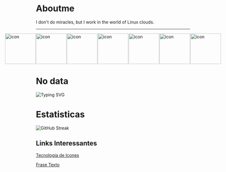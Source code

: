 # Aboutme
I don't do miracles, but I work in the world of Linux clouds.

---

<div style="display: flex; justify-content: center;">
    <img src="https://github.com/marwin1991/profile-technology-icons/assets/76662862/2481dc48-be6b-4ebb-9e8c-3b957efe69fa" alt="icon" width="100" style="width: 100px; height: 100px; margin-right: 1px; margin-bottom: 0px;" />
    <!-- <img src="xxxxxxxxxxxxxxxxxxxxx" alt="icon" width="100" style="width: 100px; height: 100px; margin-right: 0px; margin-bottom: 0px;" /> -->
    <img src="https://techstack-generator.vercel.app/docker-icon.svg" alt="icon" width="100" style="width: 100px; height: 100px; margin-right: 1px; margin-bottom: 0px;" />
    <img src="https://techstack-generator.vercel.app/kubernetes-icon.svg" alt="icon" width="100" style="width: 100px; height: 100px; margin-right: 1px; margin-bottom: 0px;" />
    <img src="https://techstack-generator.vercel.app/python-icon.svg" alt="icon" width="100" style="width: 100px; height: 100px; margin-right: 1px; margin-bottom: 0px;" />
    <img src="https://techstack-generator.vercel.app/github-icon.svg" alt="icon" width="100" style="width: 100px; height: 100px; margin-right: 1px; margin-bottom: 0px;" />
    <img src="https://techstack-generator.vercel.app/nginx-icon.svg" alt="icon" width="100" style="width: 100px; height: 100px; margin-right: 1px; margin-bottom: 0px;" />
    <!-- <img src="xxxxxxxxxxxxxxxxxxxxx" alt="icon" width="100" style="width: 100px; height: 100px; margin-right: 0px; margin-bottom: 0px;" /> -->
    <img src="https://upload.wikimedia.org/wikipedia/commons/c/c0/Devops-toolchain-es.svg" alt="icon" width="100" style="width: 100px; height: 100px; margin-right: 0px; margin-bottom: 0px;" />
</div>
<!-- <div align="center">
	<table>
		<tr>
			<td><code><img width="50" src="https://user-images.githubusercontent.com/25181517/192108372-f71d70ac-7ae6-4c0d-8395-51d8870c2ef0.png" alt="Git" title="Git"/></code></td>
			<td><code><img width="50" src="https://user-images.githubusercontent.com/25181517/192108374-8da61ba1-99ec-41d7-80b8-fb2f7c0a4948.png" alt="GitHub" title="GitHub"/></code></td>
			<td><code><img width="50" src="https://user-images.githubusercontent.com/25181517/192108376-c675d39b-90f6-4073-bde6-5a9291644657.png" alt="GitLab" title="GitLab"/></code></td>
			<td><code><img width="50" src="https://user-images.githubusercontent.com/25181517/192108891-d86b6220-e232-423a-bf5f-90903e6887c3.png" alt="Visual Studio Code" title="Visual Studio Code"/></code></td>
			<td><code><img width="50" src="https://user-images.githubusercontent.com/25181517/121401671-49102800-c959-11eb-9f6f-74d49a5e1774.png" alt="npm" title="npm"/></code></td>
			<td><code><img width="50" src="https://user-images.githubusercontent.com/25181517/183423507-c056a6f9-1ba8-4312-a350-19bcbc5a8697.png" alt="Python" title="Python"/></code></td>
			<td><code><img width="50" src="https://user-images.githubusercontent.com/25181517/117208740-bfb78400-adf5-11eb-97bb-09072b6bedfc.png" alt="PostgreSQL" title="PostgreSQL"/></code></td>
			<td><code><img width="50" src="https://user-images.githubusercontent.com/25181517/192158606-7c2ef6bd-6e04-47cf-b5bc-da2797cb5bda.png" alt="bash" title="bash"/></code></td>
		</tr>
		<tr>
			<td><code><img width="50" src="https://user-images.githubusercontent.com/25181517/117207330-263ba280-adf4-11eb-9b97-0ac5b40bc3be.png" alt="Docker" title="Docker"/></code></td>
			<td><code><img width="50" src="https://user-images.githubusercontent.com/25181517/182534006-037f08b5-8e7b-4e5f-96b6-5d2a5558fa85.png" alt="Kubernetes" title="Kubernetes"/></code></td>
			<td><code><img width="50" src="https://user-images.githubusercontent.com/25181517/183868728-b2e11072-00a5-47e2-8a4e-4ebbb2b8c554.png" alt="CI/CD" title="CI/CD"/></code></td>
			<td><code><img width="50" src="https://user-images.githubusercontent.com/25181517/182534075-4962068b-4407-46c2-ac67-ddcb86af30cc.png" alt="Grafana" title="Grafana"/></code></td>
			<td><code><img width="50" src="https://user-images.githubusercontent.com/25181517/190230082-55409fe9-d5a2-4f3d-bdba-0f0946190e67.png" alt="Loki" title="Loki"/></code></td>
			<td><code><img width="50" src="https://user-images.githubusercontent.com/25181517/182534182-c510199a-7a4d-4084-96e3-e3db2251bbce.png" alt="Prometheus" title="Prometheus"/></code></td>
			<td><code><img width="50" src="https://user-images.githubusercontent.com/25181517/183345124-0948a5e0-5326-495f-824f-b99d3aee5467.png" alt="Vault" title="Vault"/></code></td>
			<td><code><img width="50" src="https://user-images.githubusercontent.com/25181517/183345125-9a7cd2e6-6ad6-436f-8490-44c903bef84c.png" alt="Nginx" title="Nginx"/></code></td>
		</tr>
		<tr>
			<td><code><img width="50" src="https://github.com/marwin1991/profile-technology-icons/assets/76662862/2481dc48-be6b-4ebb-9e8c-3b957efe69fa" alt="Linux" title="Linux"/></code></td>
		</tr>
	</table>
</div> -->

# No data
![Typing SVG](https://readme-typing-svg.demolab.com?font=Roboto&pause=1000&color=2902FF&width=435&lines=Kelsey+Santos;Let+me+be+a+better+for+me;Let+me+be+a+better+for+you)

# Estatisticas
![GitHub Streak](https://streak-stats.demolab.com?user=kelseysantos&locale=pt_BR&date_format=j%20M%5B%20Y%5D&exclude_days=Sun%2CSat)

## Links Interessantes

[Tecnologia de Icones](https://marwin1991.github.io/profile-technology-icons/)

[Frase Texto](https://readme-typing-svg.demolab.com/)
